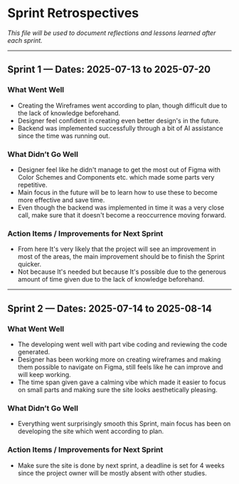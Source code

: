 # Sprint Retrospectives

_This file will be used to document reflections and lessons learned after each sprint._

---

## Sprint 1 — Dates: 2025-07-13 to 2025-07-20

### What Went Well

- Creating the Wireframes went according to plan, though difficult due to the lack of knowledge beforehand.
- Designer feel confident in creating even better design's in the future.
- Backend was implemented successfully through a bit of AI assistance since the time was running out.

### What Didn’t Go Well

- Designer feel like he didn't manage to get the most out of Figma with Color Schemes and Components etc. which made some parts very repetitive.
- Main focus in the future will be to learn how to use these to become more effective and save time.
- Even though the backend was implemented in time it was a very close call, make sure that it doesn't become a reoccurrence moving forward.

### Action Items / Improvements for Next Sprint

- From here It's very likely that the project will see an improvement in most of the areas, the main improvement should be to finish the Sprint quicker.
- Not because It's needed but because It's possible due to the generous amount of time given due to the lack of knowledge beforehand.

---

## Sprint 2 — Dates: 2025-07-14 to 2025-08-14

### What Went Well

- The developing went well with part vibe coding and reviewing the code generated.
- Designer has been working more on creating wireframes and making them possible to navigate on Figma, still feels like he can improve and will keep working.
- The time span given gave a calming vibe which made it easier to focus on small parts and making sure the site looks aesthetically pleasing.

### What Didn’t Go Well

- Everything went surprisingly smooth this Sprint, main focus has been on developing the site which went according to plan.

### Action Items / Improvements for Next Sprint

- Make sure the site is done by next sprint, a deadline is set for 4 weeks since the project owner will be mostly absent with other studies.
